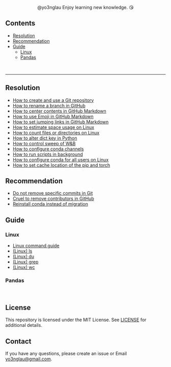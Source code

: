 <p align="center">
	@yo3nglau Enjoy learning new knowledge. &#128536;
</p>



## Contents

- [Resolution](#Resolution)
- [Recommendation](#Recommendation)
- [Guide](#Guide)
  - [Linux](#Linux)
  - [Pandas](#Pandas)

<br>

---

## Resolution

- [How to create and use a Git repository](/Resolution/How-to-create-and-use-a-Git-repository.md)
- [How to rename a branch in GitHub](/Resolution/How-to-rename-a-branch-in-GitHub.md)
- [How to center contents in GitHub Markdown](/Resolution/How-to-center-contents-in-GitHub-Markdown.md)
- [How to use Emoji in GitHub Markdown](/Resolution/How-to-use-Emoji-in-GitHub-Markdown.md)
- [How to set jumping links in GitHub Markdown](/Resolution/How-to-set-jumping-links-in-GitHub-Markdown.md)
- [How to estimate space usage on Linux](/Resolution/How-to-estimate-space-usage-on-Linux.md)
- [How to count files or directories on Linux](/Resolution/How-to-count-files-or-directories-on-Linux.md)
- [How to alter dict key in Python](/Resolution/How-to-alter-dict-key-in-Python.md)
- [How to control sweep of W&B](/Resolution/How-to-control-sweep-of-W&B.md)
- [How to configure conda channels](/Resolution/How-to-configure-conda-channels.md)
- [How to run scripts in background](/Resolution/How-to-run-scripts-in-background.md)
- [How to configure conda for all users on Linux](/Resolution/How-to-configure-conda-for-all-users-on-Linux.md)
- [How to set cache location of the pip and torch](/Resolution/How-to-set-cache-location-of-pip-and-torch.md)

## Recommendation

- [Do not remove specific commits in Git](/Recommendation/Do-not-remove-specific-commit-in-Git.md)
- [Cruel to remove contributors in GitHub](/Recommendation/Cruel-to-remove-contributors-in-GitHub.md)
- [Reinstall conda instead of migration](/Recommendation/Reinstall-conda-instead-of-migration.md)

## Guide

### Linux

- [Linux command guide](/Guide/Linux/Linux-command-guide.md)
- [(Linux) ls](/Guide/Linux/Linux-ls.md)
- [(Linux) du](/Guide/Linux/Linux-du.md)
- [(Linux) grep](/Guide/Linux/Linux-grep.md)
- [(Linux) wc](/Guide/Linux/Linux-wc.md)

### Pandas

<br>

## License

This repository is licensed under the MIT License. See [LICENSE](LICENSE) for additional details.

## Contact

If you have any questions, please create an issue or Email yo3nglau@gmail.com.



